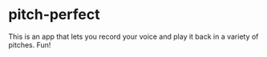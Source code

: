 # pitch-perfect
This is an app that lets you record your voice and play it back in a variety of pitches. Fun!

